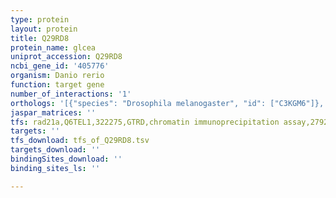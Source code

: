 ```yaml
---
type: protein
layout: protein
title: Q29RD8
protein_name: glcea
uniprot_accession: Q29RD8
ncbi_gene_id: '405776'
organism: Danio rerio
function: target gene
number_of_interactions: '1'
orthologs: '[{"species": "Drosophila melanogaster", "id": ["C3KGM6"]}, {"species": "Caenorhabditis elegans", "id": ["P46555"]}]'
jaspar_matrices: ''
tfs: rad21a,Q6TEL1,322275,GTRD,chromatin immunoprecipitation assay,27924024%5Buid%5D,No
targets: ''
tfs_download: tfs_of_Q29RD8.tsv
targets_download: ''
bindingSites_download: ''
binding_sites_ls: ''

---
```

